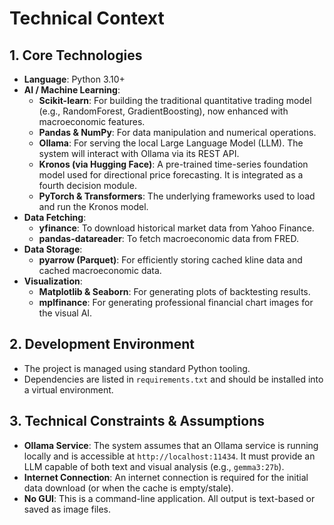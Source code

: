 # Technical Context

## 1. Core Technologies
- **Language**: Python 3.10+
- **AI / Machine Learning**:
    - **Scikit-learn**: For building the traditional quantitative trading model (e.g., RandomForest, GradientBoosting), now enhanced with macroeconomic features.
    - **Pandas & NumPy**: For data manipulation and numerical operations.
    - **Ollama**: For serving the local Large Language Model (LLM). The system will interact with Ollama via its REST API.
    - **Kronos (via Hugging Face)**: A pre-trained time-series foundation model used for directional price forecasting. It is integrated as a fourth decision module.
    - **PyTorch & Transformers**: The underlying frameworks used to load and run the Kronos model.
- **Data Fetching**:
    - **yfinance**: To download historical market data from Yahoo Finance.
    - **pandas-datareader**: To fetch macroeconomic data from FRED.
- **Data Storage**:
    - **pyarrow (Parquet)**: For efficiently storing cached kline data and cached macroeconomic data.
- **Visualization**:
    - **Matplotlib & Seaborn**: For generating plots of backtesting results.
    - **mplfinance**: For generating professional financial chart images for the visual AI.

## 2. Development Environment
- The project is managed using standard Python tooling.
- Dependencies are listed in `requirements.txt` and should be installed into a virtual environment.

## 3. Technical Constraints & Assumptions
- **Ollama Service**: The system assumes that an Ollama service is running locally and is accessible at `http://localhost:11434`. It must provide an LLM capable of both text and visual analysis (e.g., `gemma3:27b`).
- **Internet Connection**: An internet connection is required for the initial data download (or when the cache is empty/stale).
- **No GUI**: This is a command-line application. All output is text-based or saved as image files.
